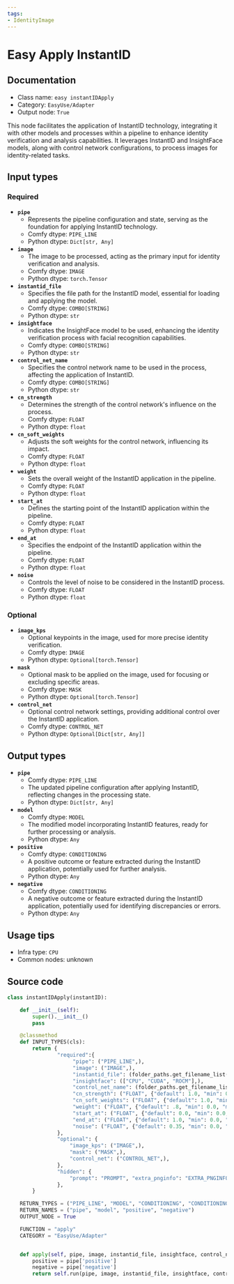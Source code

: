 ```yaml
---
tags:
- IdentityImage
---
```


# Easy Apply InstantID
## Documentation
- Class name: `easy instantIDApply`
- Category: `EasyUse/Adapter`
- Output node: `True`

This node facilitates the application of InstantID technology, integrating it with other models and processes within a pipeline to enhance identity verification and analysis capabilities. It leverages InstantID and InsightFace models, along with control network configurations, to process images for identity-related tasks.
## Input types
### Required
- **`pipe`**
    - Represents the pipeline configuration and state, serving as the foundation for applying InstantID technology.
    - Comfy dtype: `PIPE_LINE`
    - Python dtype: `Dict[str, Any]`
- **`image`**
    - The image to be processed, acting as the primary input for identity verification and analysis.
    - Comfy dtype: `IMAGE`
    - Python dtype: `torch.Tensor`
- **`instantid_file`**
    - Specifies the file path for the InstantID model, essential for loading and applying the model.
    - Comfy dtype: `COMBO[STRING]`
    - Python dtype: `str`
- **`insightface`**
    - Indicates the InsightFace model to be used, enhancing the identity verification process with facial recognition capabilities.
    - Comfy dtype: `COMBO[STRING]`
    - Python dtype: `str`
- **`control_net_name`**
    - Specifies the control network name to be used in the process, affecting the application of InstantID.
    - Comfy dtype: `COMBO[STRING]`
    - Python dtype: `str`
- **`cn_strength`**
    - Determines the strength of the control network's influence on the process.
    - Comfy dtype: `FLOAT`
    - Python dtype: `float`
- **`cn_soft_weights`**
    - Adjusts the soft weights for the control network, influencing its impact.
    - Comfy dtype: `FLOAT`
    - Python dtype: `float`
- **`weight`**
    - Sets the overall weight of the InstantID application in the pipeline.
    - Comfy dtype: `FLOAT`
    - Python dtype: `float`
- **`start_at`**
    - Defines the starting point of the InstantID application within the pipeline.
    - Comfy dtype: `FLOAT`
    - Python dtype: `float`
- **`end_at`**
    - Specifies the endpoint of the InstantID application within the pipeline.
    - Comfy dtype: `FLOAT`
    - Python dtype: `float`
- **`noise`**
    - Controls the level of noise to be considered in the InstantID process.
    - Comfy dtype: `FLOAT`
    - Python dtype: `float`
### Optional
- **`image_kps`**
    - Optional keypoints in the image, used for more precise identity verification.
    - Comfy dtype: `IMAGE`
    - Python dtype: `Optional[torch.Tensor]`
- **`mask`**
    - Optional mask to be applied on the image, used for focusing or excluding specific areas.
    - Comfy dtype: `MASK`
    - Python dtype: `Optional[torch.Tensor]`
- **`control_net`**
    - Optional control network settings, providing additional control over the InstantID application.
    - Comfy dtype: `CONTROL_NET`
    - Python dtype: `Optional[Dict[str, Any]]`
## Output types
- **`pipe`**
    - Comfy dtype: `PIPE_LINE`
    - The updated pipeline configuration after applying InstantID, reflecting changes in the processing state.
    - Python dtype: `Dict[str, Any]`
- **`model`**
    - Comfy dtype: `MODEL`
    - The modified model incorporating InstantID features, ready for further processing or analysis.
    - Python dtype: `Any`
- **`positive`**
    - Comfy dtype: `CONDITIONING`
    - A positive outcome or feature extracted during the InstantID application, potentially used for further analysis.
    - Python dtype: `Any`
- **`negative`**
    - Comfy dtype: `CONDITIONING`
    - A negative outcome or feature extracted during the InstantID application, potentially used for identifying discrepancies or errors.
    - Python dtype: `Any`
## Usage tips
- Infra type: `CPU`
- Common nodes: unknown


## Source code
```python
class instantIDApply(instantID):

    def __init__(self):
        super().__init__()
        pass

    @classmethod
    def INPUT_TYPES(cls):
        return {
                "required":{
                     "pipe": ("PIPE_LINE",),
                     "image": ("IMAGE",),
                     "instantid_file": (folder_paths.get_filename_list("instantid"),),
                     "insightface": (["CPU", "CUDA", "ROCM"],),
                     "control_net_name": (folder_paths.get_filename_list("controlnet"),),
                     "cn_strength": ("FLOAT", {"default": 1.0, "min": 0.0, "max": 10.0, "step": 0.01}),
                     "cn_soft_weights": ("FLOAT", {"default": 1.0, "min": 0.0, "max": 1.0, "step": 0.001},),
                     "weight": ("FLOAT", {"default": .8, "min": 0.0, "max": 5.0, "step": 0.01, }),
                     "start_at": ("FLOAT", {"default": 0.0, "min": 0.0, "max": 1.0, "step": 0.001, }),
                     "end_at": ("FLOAT", {"default": 1.0, "min": 0.0, "max": 1.0, "step": 0.001, }),
                     "noise": ("FLOAT", {"default": 0.35, "min": 0.0, "max": 1.0, "step": 0.05, }),
                },
                "optional": {
                    "image_kps": ("IMAGE",),
                    "mask": ("MASK",),
                    "control_net": ("CONTROL_NET",),
                },
                "hidden": {
                    "prompt": "PROMPT", "extra_pnginfo": "EXTRA_PNGINFO", "my_unique_id": "UNIQUE_ID"
                },
        }

    RETURN_TYPES = ("PIPE_LINE", "MODEL", "CONDITIONING", "CONDITIONING")
    RETURN_NAMES = ("pipe", "model", "positive", "negative")
    OUTPUT_NODE = True

    FUNCTION = "apply"
    CATEGORY = "EasyUse/Adapter"


    def apply(self, pipe, image, instantid_file, insightface, control_net_name, cn_strength, cn_soft_weights, weight, start_at, end_at, noise, image_kps=None, mask=None, control_net=None, prompt=None, extra_pnginfo=None, my_unique_id=None):
        positive = pipe['positive']
        negative = pipe['negative']
        return self.run(pipe, image, instantid_file, insightface, control_net_name, cn_strength, cn_soft_weights, weight, start_at, end_at, noise, image_kps, mask, control_net, positive, negative, prompt, extra_pnginfo, my_unique_id)

```
